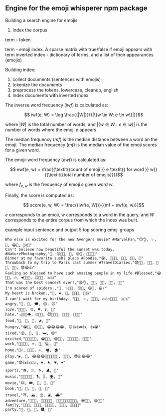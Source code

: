 ## Engine for the emoji whisperer npm package
Building a search engine for emojis

1. Index the corpus

term - token

term - emoji index. A sparse matrix with true/false if emoji appears with term
inverted index - dictionary of terms, and a list of their appearances (emojis)

Building index:
1. collect documents (sentences with emojis)
2. tokenize the documents
3. preprocess the tokens. lowercase, cleanup, english
4. Index documents with inverted index

The inverse word frequency ($iwf$) is calculated as:

$$
iwf(e, W) = \log \frac{{|W|}}{{|\{w \in W: e \in w\}|}}$$

where $|W|$ is the total number of words, and $|\{w \in W: e \in w\}|$
is the number of words where the emoji $e$ appears.

The median frequency ($mf$) is the median distance between a word an the
emoji. The median frequency ($mf$) is the median value of the emoji
scores for a given word.

The emoji-word frequency ($ewf$) is calculated as:

$$
ewf(e, w) = \frac{{\textit{{count of emoji }} e \textit{{ for word }} w}}{{\textit{{total number of emojis}}}}$$

where $f_{e, w}$ is the frequency of emoji $e$ given word $w$.

Finally, the score is computed as:

$$
score(e, w, W) = \frac{{iwf(e, W)}}{{mf + ewf(e, w)}}$$

$e$ corresponds to an emoji, $w$ corresponds to a word in the query, and
$W$ corresponds to the entire corpus from which the index was built.


example input sentence and output 5 top scoring emoji groups
```
Who else is excited for the new Avengers movie? #MarvelFan,"😙👌, ✨, 🤝, 😂🤣, 🤷‍♂️🙏"
Can't believe how beautiful the sunset was today. #NaturePhotography,"💖, 😙👌🏼, 🔋, 😔🙏, 👌🏼👌🏼"
Dinner at my favorite sushi place #Foodie,"😭, 🙌🙌🙌, 🤞🏽, 👏🏻, 👏"
Throwback to my trip to Paris last summer #TravelDiaries,"😎🤙🏽, 🤘🏽, 🐝✊, 🙌🌅, 😎😂👍"
Feeling so blessed to have such amazing people in my life #Blessed,"😂🙌🏼, 🔥, ❤️🙏🏾💯, 😐✋🏼, 🇸🇴"
That was the best concert ever!,"😩👌, 👌🏽, 🤩🙌, 🤏🏼, 🤚🏼"
I'm scared of spiders.,"🙈, ✨🤞🏼, 😔🤚, 😃👋, 😁✌️"
My heart is broken.,"💙, ❤, 🍃, 🙏🏽😩, 🥰👍"
I can't wait for my birthday.,"💎🙌, ✨, 💪🏾🔥, 🔥🔥🔥🙌🙌🙌, 🇬🇹"
angry,"👺, 💢, 🗯, 😖, 😣"
love,"🙏🏽😃, 💘, ♥, ❣, 🏩"
hate,"👈🏽💯👁, 🙄👎🏼, 😈👌🏻🔥, ✋🏼🙄, 💪🏾💖"
food,"🌭, 🌮, 🌯, 🌶, 🌽"
hungry,"😭🖕, 😔🤚🏽, 😂😂😂😭, 😊👍👍❤️👍, 👍😭"
tired,"😫, 🛀, 🛁, 🛏, 😪"
excited,"🤑👏🏼👏🏼, 😭🙌🏻, 😩🙌🏼, 🤩🙌🏻👏🏻, 🤪🙌🏻"
work,"👏🏼👍🏼, ⌨, 🏢, 💻, 💼"
home,"🏴󠁧󠁢󠁥󠁮󠁧󠁿✌️, 👠👠👠, ✈️, 🏘, 🏠"
play,"▶, 🎴, 😂😂😂👏🏽👏🏽👏🏽, 💯🙌🏽, 😎👍😂😂"
game,"😎👍👍🇸🇻, ♠, ♣, ♥, ♦"
sports,"⚽, ⚾, ⛷, ⛸, 🎱"
music,"👏🏾👏🏾🥺, 🎙, 🎚, 🎛, 🎵"
movie,"🎞, 🎟, 🎥, 🎦, 🎫"
book,"📖, 📔, 📕, 📗, 📘"
travel,"⛩, ⛰, ⛱, ⛲, ⛴"
adventure,"🙏🏽🏈, 🙏🏾👍🏾😎, 🙌🙌🙌💙💙💙🔥🔥🔥, 😎🤙🏼, 😃🙏🏽"
family,"👨‍👩‍👦, 👨‍👨‍👦, 👨‍👨‍👦‍👦, 👨‍👨‍👧, 👨‍👨‍👧‍👦"
party,"🍷, 🍾, 🎁, 🎆, 🎇"
```